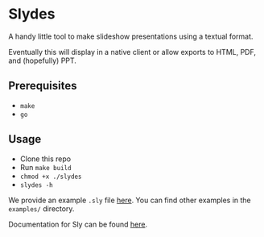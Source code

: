 # Slydes

A handy little tool to make slideshow presentations using a textual format.

Eventually this will display in a native client or allow exports to HTML, PDF, and (hopefully) PPT.

## Prerequisites

- `make`
- `go`

## Usage

- Clone this repo
- Run `make build`
- `chmod +x ./slydes`
- `slydes -h`

We provide an example `.sly` file [here](./examples/basic.sly). You can find other examples in the `examples/` directory.

Documentation for Sly can be found [here](./SLY.md).